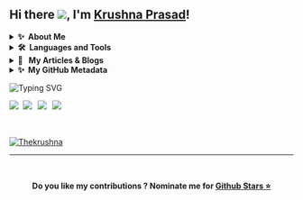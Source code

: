
## Hi there <img src="https://github.com/TheDudeThatCode/TheDudeThatCode/blob/master/Assets/Hi.gif" width="29px">, I'm [Krushna Prasad](https://heykrushna.xyz/)!


<details>
  <summary><b>✨&nbsp;&nbsp;About&nbsp;Me</b></summary>
	
- Hey, A warm welcome my profile. This is Krushna, you can call me <strong>KP</strong> as well. 
	
- Unlike other IT enthusiasts, I am highly inclined & passionate towards IT operations which includes amazing stuffs like Automation, Optimization, Infrastructure, Networking, Configurations, Monitoring, High Availability & Disaster Recovery Setup etc. 
	
- Though I have some experience in development like Web Development using HTML, CSS, JS, Bootstrap or WordPress or Python Flask, BPM solutions using Appian Platform however I just love to spend time on Linux terminals & servers, creating some personalized container images, experimenting in cloud platforms like AWS or AZ or GCP or automating stuffs using some tools like Ansible or Terraform or Python/Shell scripting etc.
	
- 📫 How to reach me: Mail @ krushna.360degree@gmail.com or connect [here](https://www.linkedin.com/in/krushna-prasad/).
	
#### 🏅 My Global Certifications
- Red Hat Certified Engineer
- Microsoft Certified : Azure Administrator Associate
	
	
---
</details> 


<details>
  <summary><b>🛠️&nbsp;&nbsp;Languages&nbsp;and&nbsp;Tools</b></summary>
  <br/>
<a href="https://www.redhat.com/en" target="_blank"> <img src="https://www.vectorlogo.zone/logos/redhat/redhat-icon.svg" alt="rhel" width="50" height="50"/> </a> &nbsp;
<a href="https://www.centos.org/" target="_blank"> <img src="https://www.vectorlogo.zone/logos/centos/centos-icon.svg" alt="centos" width="50" height="50"/> </a> &nbsp;
<a href="https://www.alpinelinux.org/" target="_blank"> <img src="https://www.vectorlogo.zone/logos/alpinelinux/alpinelinux-icon.svg" alt="alpine" width="50" height="50"/> </a> &nbsp;
<a href="https://www.linux.org/" target="_blank"> <img src="https://www.vectorlogo.zone/logos/linux/linux-icon.svg" alt="linux" width="50" height="50"/> </a> &nbsp;
<a href="https://www.docker.com/" target="_blank"> <img src="https://www.vectorlogo.zone/logos/docker/docker-tile.svg" alt="docker" width="50" height="50"/> </a> &nbsp;
<a href="https://kubernetes.io" target="_blank"> <img src="https://www.vectorlogo.zone/logos/kubernetes/kubernetes-icon.svg" alt="kubernetes" width="50" height="50"/> </a> &nbsp;
<a href="https://www.redhat.com/en/technologies/cloud-computing/openshift" target="_blank"> <img src="https://www.vectorlogo.zone/logos/openshift/openshift-icon.svg" alt="kubernetes" width="50" height="50"/> </a> &nbsp;
<a href="https://www.ansible.com/" target="_blank"> <img src="https://www.vectorlogo.zone/logos/ansible/ansible-icon.svg" alt="ansible" width="50" height="50"/> </a>&nbsp;
<a href="https://www.jenkins.io" target="_blank"> <img src="https://www.vectorlogo.zone/logos/jenkins/jenkins-icon.svg" alt="jenkins" width="50" height="50"/> </a> &nbsp;
<a href="https://git-scm.com/" target="_blank"> <img src="https://www.vectorlogo.zone/logos/git-scm/git-scm-icon.svg" alt="git" width="50" height="50"/> </a> &nbsp;
<a href="https://github.com/" target="_blank"> <img src="https://www.vectorlogo.zone/logos/github/github-icon.svg" alt="github" width="50" height="50"/> </a> &nbsp;
<a href="https://aws.amazon.com" target="_blank"> <img src="https://www.vectorlogo.zone/logos/amazon/amazon-tile.svg" alt="aws" width="50" height="50"/> </a> &nbsp;
<a href="https://azure.microsoft.com/en-in/" target="_blank"> <img src="https://www.vectorlogo.zone/logos/microsoft_azure/microsoft_azure-icon.svg" alt="azure" width="50" height="50"/> </a> &nbsp;
<a href="https://cloud.google.com" target="_blank"> <img src="https://www.vectorlogo.zone/logos/google_cloud/google_cloud-icon.svg" alt="gcp" width="50" height="50"/> </a> &nbsp;
<a href="https://www.terraform.io/" target="_blank"> <img src="https://www.vectorlogo.zone/logos/terraformio/terraformio-icon.svg" alt="terraform" width="50" height="50"/> </a> &nbsp;	
<a href="https://www.python.org" target="_blank"> <img src="https://www.vectorlogo.zone/logos/python/python-icon.svg" alt="python" width="50" height="50"/> </a> &nbsp;	
<a href="https://www.gnu.org/software/bash/" target="_blank"> <img src="https://www.vectorlogo.zone/logos/gnu_bash/gnu_bash-icon.svg" alt="bash" width="50" height="50"/> </a> &nbsp;
<a href="https://www.oracle.com/java/" target="_blank"> <img src="https://www.vectorlogo.zone/logos/java/java-icon.svg" alt="java" width="50" height="50"/> </a>&nbsp;
<a href="https://www.w3.org/html/" target="_blank"> <img src="https://www.vectorlogo.zone/logos/w3_html5/w3_html5-icon.svg" alt="html5" width="50" height="50"/> </a> &nbsp;
<a href="https://www.w3schools.com/css/" target="_blank"> <img src="https://www.vectorlogo.zone/logos/w3_css/w3_css-icon.svg" alt="css3" width="50" height="50"/> </a> &nbsp;
<a href="https://www.w3schools.com/js/" target="_blank"> <img src="https://www.vectorlogo.zone/logos/javascript/javascript-icon.svg" alt="js" width="50" height="50"/> </a>&nbsp; 
<a href="https://getbootstrap.com" target="_blank"> <img src="https://raw.githubusercontent.com/devicons/devicon/master/icons/bootstrap/bootstrap-plain-wordmark.svg" alt="bootstrap" width="50" height="50"/> </a>&nbsp;
<a href="https://wordpress.com/" target="_blank"> <img src="https://www.vectorlogo.zone/logos/wordpress/wordpress-icon.svg" alt="wordpress" width="50" height="50"/> </a>&nbsp; 
<a href="https://jupyter.org/" target="_blank"> <img src="https://www.vectorlogo.zone/logos/jupyter/jupyter-icon.svg" alt="jupyter" width="50" height="50"/> </a>&nbsp;
<a href="https://code.visualstudio.com/" target="_blank"> <img src="https://www.vectorlogo.zone/logos/visualstudio_code/visualstudio_code-icon.svg" alt="vscode" width="50" height="50"/> </a> &nbsp;
<a href="https://www.apache.org/" target="_blank"> <img src="https://www.vectorlogo.zone/logos/apache/apache-icon.svg" alt="apache" width="50" height="50"/> </a> &nbsp;
<a href="https://www.nginx.com" target="_blank"> <img src="https://raw.githubusercontent.com/devicons/devicon/master/icons/nginx/nginx-original.svg" alt="nginx" width="50" height="50"/> </a> &nbsp;
<a href="http://www.haproxy.org/" target="_blank"> <img src="https://www.vectorlogo.zone/logos/haproxy/haproxy-icon.svg" alt="haproxy" width="50" height="50"/> </a> &nbsp;
<a href="https://www.mongodb.com/" target="_blank"> <img src="https://raw.githubusercontent.com/devicons/devicon/master/icons/mongodb/mongodb-original-wordmark.svg" alt="mongodb" width="50" height="50"/> </a> &nbsp;
<a href="https://www.mysql.com/" target="_blank"> <img src="https://raw.githubusercontent.com/devicons/devicon/master/icons/mysql/mysql-original-wordmark.svg" alt="mysql" width="50" height="50"/> </a> &nbsp;
 </p>

---

</details>


<details>
  <summary><b>📕 &nbsp;&nbsp;My Articles & Blogs</b></summary>
	<br />
	
<!-- BLOG-POST-LIST:START -->
- [What’s an SSL Certificate ?](https://medium.com/@kp-the-great/whats-an-ssl-certificate-e1767ee3d9ed?source=rss-47dc983f8f6f------2)
- [User Creation in RHEL8 and assigning multiple permissions &lpar;including sudo privilege&rpar; …](https://medium.com/@kp-the-great/user-creation-in-rhel8-and-assigning-multiple-permissions-including-sudo-privilege-f9cce1b6378?source=rss-47dc983f8f6f------2)
- [Mongo DB : The NoSQL Database](https://medium.com/@kp-the-great/mongo-db-the-nosql-database-3203cbdc3835?source=rss-47dc983f8f6f------2)
- [Multi-Cloud Kubernetes Cluster Setup](https://medium.com/@kp-the-great/multi-cloud-kubernetes-cluster-setup-6dc96f287c45?source=rss-47dc983f8f6f------2)
<!-- BLOG-POST-LIST:END -->
	
</details> 

<details>
  <summary><b>✨&nbsp;&nbsp;My&nbsp;GitHub Metadata</b></summary>
	
	
<a href="#">
    <p>
    <img src="https://github-readme-stats.vercel.app/api?username=Krushna-Prasad-Sahoo&show_icons=true&theme=chartreuse-dark&count_private=true&show_icons=true&include_all_commits=false" alt="my github stats" width="450"/><br/>
    </p>
</a>

<p align='left'>
<a href="#"><img src="https://github-readme-streak-stats.herokuapp.com?user=Krushna-Prasad-Sahoo&theme=chartreuse-dark" width="400" title="Github Streak Stats"></a>
</p>

<div>
<p><img align="left" src="https://github-readme-stats.vercel.app/api/top-langs?username=Krushna-Prasad-Sahoo&show_icons=true&locale=en&theme=chartreuse-dark&layout=compact" alt="Thekrushna" /></p>

</div>
	
<div>
<p align="left"> <img src="https://komarev.com/ghpvc/?username=Krushna-Prasad-Sahoo&label=Profile%20views&color=23d3c3&style=flat" alt="Thekrushna" /> </p>

</div>
	
</details> 


<!--![](https://socialify.git.ci/Krushna-Prasad-Sahoo/Krushna-Prasad-Sahoo/image?description=1&descriptionEditable=%E2%9C%94%20Welcome%20to%20my%20profile.%20&font=KoHo&logo=https%3A%2F%2Favatars.githubusercontent.com%2Fu%2F64131038%3Fv%3D4&pattern=Diagonal%20Stripes&stargazers=1&theme=Dark)-->

    
<!--    
![Typing SVG](https://readme-typing-svg.herokuapp.com/?font=Bold&color=EDBB99&vCenter=true&lines=I+believe+in+...)
#### `impossible == I'M POSSIBLE`
#### `First DESERVE, then DESIRE`
#### `MILES to go before I sleep`
#### `Continuous Learning & Continuous Development`
#### `Every MISTAKE you make, shows your PROGRESS`

<hr />
-->

![Typing SVG](https://readme-typing-svg.herokuapp.com/?font=Bold&color=90eae4&vCenter=true&lines=Wanna+share+your+ideas+with+me%3F)

<a href="https://www.linkedin.com/in/krushna-prasad/">
  <img align="left" width="24px" src="https://cdn.jsdelivr.net/npm/simple-icons@v3/icons/linkedin.svg"  />
</a>
<a href="mailto:krushna.360degree@gmail.com">
  <img align="left" width="26px" src="https://cdn.jsdelivr.net/npm/simple-icons@v3/icons/gmail.svg" />
</a>
<a href="https://www.youtube.com/channel/UCZCINysslGbXPQHXTIHea9w">
  <img align="left" width="26px" src="https://cdn.jsdelivr.net/npm/simple-icons@v3/icons/youtube.svg" />
</a>
<a href="https://medium.com/@kp-the-great">
  <img align="left" width="26px" src="https://cdn.jsdelivr.net/npm/simple-icons@v3/icons/medium.svg" />
</a>


<br /><br /><br />


<p align="left"> <a href="https://github.com/ryo-ma/github-profile-trophy"><img src="https://github-profile-trophy.vercel.app/?username=Krushna-Prasad-Sahoo&no-frame=true&row=1&column=7&theme=radical" alt="Thekrushna" /></a> </p><hr /><br />

<p align='center'>
	<b>Do you like my contributions ? Nominate me for <a href='https://stars.github.com/nominate/'>Github Stars ⭐</a></b>
</p>


<!--

<p><img align="center" src="https://github-readme-stats.vercel.app/api?username=Krushna-Prasad-Sahoo&count_private=true&show_icons=true&include_all_commits=true" alt="ishikagarg-ig" /></p>

#### `What drives me ..`
![Typing SVG](https://readme-typing-svg.herokuapp.com/?font=Bold&color=00ff00&vCenter=true&lines=Are+you+satisfied+with+what+you+are%3F)

<p><img align="left" src="https://github-readme-stats.vercel.app/api/top-langs?username=Krushna-Prasad-Sahoo&show_icons=true&locale=en&layout=compact" alt="ishikagarg-ig" /></p>

<p align="left"> <img src="https://komarev.com/ghpvc/?username=Krushna-Prasad-Sahoo&label=Profile%20views&color=0e75b6&style=flat" alt="ishikagarg-ig" /> </p>
<br><hr>

<p align="left"> <a href="https://github.com/ryo-ma/github-profile-trophy"><img src="https://github-profile-trophy.vercel.app/?username=Krushna-Prasad-Sahoo&no-frame=true&row=1&column=7" alt="ishikagarg-ig" /></a> </p>

-->
<!--
**Krushna-Prasad-Sahoo/Krushna-Prasad-Sahoo** is a ✨ _special_ ✨ repository because its `README.md` (this file) appears on your GitHub profile.

Here are some ideas to get you started:

- 🔭 I’m currently working on ...
- 🌱 I’m currently learning everything.
- 👯 I’m looking to collaborate on ...
- 🤔 I’m looking for help with ...
- 💬 Ask me about ...
- 📫 How to reach me: krushna.360degree@gmail.com
- 😄 Pronouns: His/Him
- ⚡ Fun fact: ...
-->
